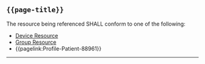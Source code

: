 ## <code>{{page-title}}</code>

The resource being referenced SHALL conform to one of the following:
* <a href="https://hl7.org/fhir/R4/Device.html">Device Resource</a>
* [Group Resource](https://hl7.org/fhir/R4/group.html)
* {{pagelink:Profile-Patient-88961}}

---